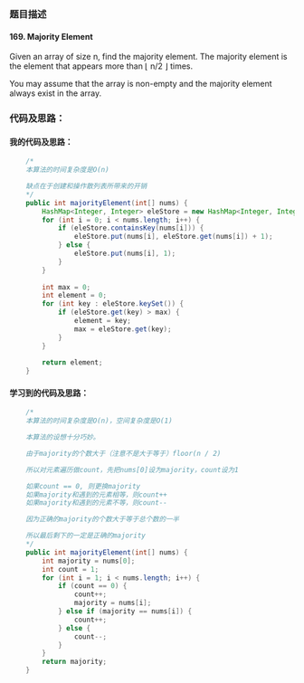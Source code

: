 ### 题目描述

#### 169. Majority Element

Given an array of size n, find the majority element. The majority element is the element that appears more than ⌊ n/2 ⌋ times.

You may assume that the array is non-empty and the majority element always exist in the array.

### 代码及思路：

#### 我的代码及思路：

```java
    /*
    本算法的时间复杂度是O(n)

    缺点在于创建和操作散列表所带来的开销
    */
    public int majorityElement(int[] nums) {
        HashMap<Integer, Integer> eleStore = new HashMap<Integer, Integer>();
        for (int i = 0; i < nums.length; i++) {
            if (eleStore.containsKey(nums[i])) {
                eleStore.put(nums[i], eleStore.get(nums[i]) + 1);
            } else {
                eleStore.put(nums[i], 1);
            }
        }
        
        int max = 0;
        int element = 0;
        for (int key : eleStore.keySet()) {
            if (eleStore.get(key) > max) {
                element = key;
                max = eleStore.get(key);
            }
        }
        
        return element;
    }
```

#### 学习到的代码及思路：

```java
    /*
    本算法的时间复杂度是O(n)，空间复杂度是O(1)

    本算法的设想十分巧妙。

    由于majority的个数大于（注意不是大于等于）floor(n / 2)

    所以对元素遍历做count，先把nums[0]设为majority，count设为1

    如果count == 0, 则更换majority
    如果majority和遇到的元素相等，则count++
    如果majority和遇到的元素不等，则count--

    因为正确的majority的个数大于等于总个数的一半

    所以最后剩下的一定是正确的majority
    */
    public int majorityElement(int[] nums) {
        int majority = nums[0];
        int count = 1;
        for (int i = 1; i < nums.length; i++) {
            if (count == 0) {
                count++;
                majority = nums[i];
            } else if (majority == nums[i]) {
                count++;
            } else {
                count--;
            }
        }
        return majority;
    }
```